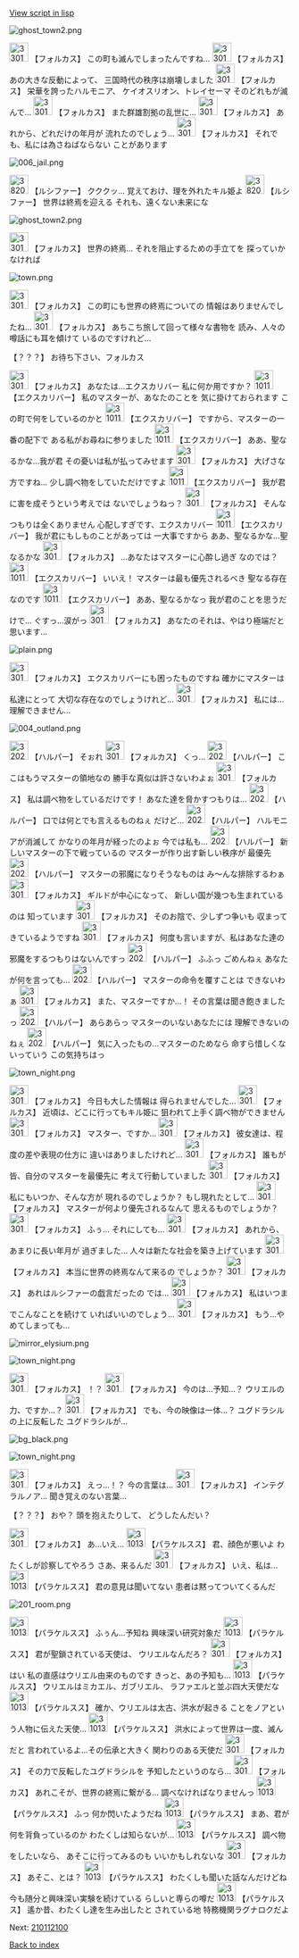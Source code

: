 [View script in lisp](../scripts/210112090.txt)

![ghost_town2.png](../images/backgrounds/ghost_town2.png)

<img src="../images/units/3301811.png" alt="3301811.png" height="34"/>
【フォルカス】
この町も滅んでしまったんですね…

<img src="../images/units/3301811.png" alt="3301811.png" height="34"/>
【フォルカス】
あの大きな反動によって、
三国時代の秩序は崩壊しました

<img src="../images/units/3301811.png" alt="3301811.png" height="34"/>
【フォルカス】
栄華を誇ったハルモニア、
ケイオスリオン、トレイセーマ
そのどれもが滅んで…

<img src="../images/units/3301811.png" alt="3301811.png" height="34"/>
【フォルカス】
また群雄割拠の乱世に…

<img src="../images/units/3301811.png" alt="3301811.png" height="34"/>
【フォルカス】
あれから、どれだけの年月が
流れたのでしょう…

<img src="../images/units/3301811.png" alt="3301811.png" height="34"/>
【フォルカス】
それでも、私には為さねばならない
ことがあります

![006_jail.png](../images/backgrounds/006_jail.png)

<img src="../images/units/3820008.png" alt="3820008.png" height="34"/>
【ルシファー】
クククッ…
覚えておけ、理を外れたキル姫よ

<img src="../images/units/3820008.png" alt="3820008.png" height="34"/>
【ルシファー】
世界は終焉を迎える
それも、遠くない未来にな

![ghost_town2.png](../images/backgrounds/ghost_town2.png)

<img src="../images/units/3301811.png" alt="3301811.png" height="34"/>
【フォルカス】
世界の終焉…
それを阻止するための手立てを
探っていかなければ

![town.png](../images/backgrounds/town.png)

<img src="../images/units/3301811.png" alt="3301811.png" height="34"/>
【フォルカス】
この町にも世界の終焉についての
情報はありませんでしたね…

<img src="../images/units/3301811.png" alt="3301811.png" height="34"/>
【フォルカス】
あちこち旅して回って様々な書物を
読み、人々の噂話にも耳を傾けて
いるのですけれど…

【？？？】
お待ち下さい、フォルカス

<img src="../images/units/3301811.png" alt="3301811.png" height="34"/>
【フォルカス】
あなたは…エクスカリバー
私に何か用ですか？

<img src="../images/units/3101111.png" alt="3101111.png" height="34"/>
【エクスカリバー】
私のマスターが、あなたのことを
気に掛けておられます
この町で何をしているのかと

<img src="../images/units/3101111.png" alt="3101111.png" height="34"/>
【エクスカリバー】
ですから、マスターの一番の配下で
ある私がお尋ねに参りました

<img src="../images/units/3101111.png" alt="3101111.png" height="34"/>
【エクスカリバー】
ああ、聖なるかな…我が君
その憂いは私が払ってみせます

<img src="../images/units/3301811.png" alt="3301811.png" height="34"/>
【フォルカス】
大げさな方ですね…
少し調べ物をしていただけですよ

<img src="../images/units/3101111.png" alt="3101111.png" height="34"/>
【エクスカリバー】
我が君に害を成そうという考えでは
ないでしょうねっ？

<img src="../images/units/3301811.png" alt="3301811.png" height="34"/>
【フォルカス】
そんなつもりは全くありません
心配しすぎです、エクスカリバー

<img src="../images/units/3101111.png" alt="3101111.png" height="34"/>
【エクスカリバー】
我が君にもしものことがあっては
一大事ですから
ああ、聖なるかな…聖なるかな

<img src="../images/units/3301811.png" alt="3301811.png" height="34"/>
【フォルカス】
…あなたはマスターに心酔し過ぎ
なのでは？

<img src="../images/units/3101111.png" alt="3101111.png" height="34"/>
【エクスカリバー】
いいえ！
マスターは最も優先されるべき
聖なる存在なのです

<img src="../images/units/3101111.png" alt="3101111.png" height="34"/>
【エクスカリバー】
ああ、聖なるかなっ
我が君のことを思うだけで…
ぐすっ…涙がっ

<img src="../images/units/3301811.png" alt="3301811.png" height="34"/>
【フォルカス】
あなたのそれは、やはり極端だと
思います…

![plain.png](../images/backgrounds/plain.png)

<img src="../images/units/3301811.png" alt="3301811.png" height="34"/>
【フォルカス】
エクスカリバーにも困ったものですね
確かにマスターは私達にとって
大切な存在なのでしょうけれど…

<img src="../images/units/3301811.png" alt="3301811.png" height="34"/>
【フォルカス】
私には…理解できません…

![004_outland.png](../images/backgrounds/004_outland.png)

<img src="../images/units/3202011.png" alt="3202011.png" height="34"/>
【ハルパー】
そぉれ

<img src="../images/units/3301811.png" alt="3301811.png" height="34"/>
【フォルカス】
くっ…

<img src="../images/units/3202011.png" alt="3202011.png" height="34"/>
【ハルパー】
ここはもうマスターの領地なの
勝手な真似は許さないわよぉ

<img src="../images/units/3301811.png" alt="3301811.png" height="34"/>
【フォルカス】
私は調べ物をしているだけです！
あなた達を脅かすつもりは…

<img src="../images/units/3202011.png" alt="3202011.png" height="34"/>
【ハルパー】
口では何とでも言えるものねぇ
だけど…

<img src="../images/units/3202011.png" alt="3202011.png" height="34"/>
【ハルパー】
ハルモニアが消滅して
かなりの年月が経ったのよぉ
今では私も…

<img src="../images/units/3202011.png" alt="3202011.png" height="34"/>
【ハルパー】
新しいマスターの下で戦っているの
マスターが作り出す新しい秩序が
最優先

<img src="../images/units/3202011.png" alt="3202011.png" height="34"/>
【ハルパー】
マスターの邪魔になりそうなものは
み～んな排除するわぁ

<img src="../images/units/3301811.png" alt="3301811.png" height="34"/>
【フォルカス】
ギルドが中心になって、
新しい国が幾つも生まれているのは
知っています

<img src="../images/units/3301811.png" alt="3301811.png" height="34"/>
【フォルカス】
そのお陰で、少しずつ争いも
収まってきているようですね

<img src="../images/units/3301811.png" alt="3301811.png" height="34"/>
【フォルカス】
何度も言いますが、私はあなた達の
邪魔をするつもりはないんですっ

<img src="../images/units/3202011.png" alt="3202011.png" height="34"/>
【ハルパー】
ふふっ
ごめんねぇ
あなたが何を言っても…

<img src="../images/units/3202011.png" alt="3202011.png" height="34"/>
【ハルパー】
マスターの命令を覆すことは
できないわぁ

<img src="../images/units/3301811.png" alt="3301811.png" height="34"/>
【フォルカス】
また、マスターですか…！
その言葉は聞き飽きましたっ

<img src="../images/units/3202011.png" alt="3202011.png" height="34"/>
【ハルパー】
あらあらっ
マスターのいないあなたには
理解できないのねぇ

<img src="../images/units/3202011.png" alt="3202011.png" height="34"/>
【ハルパー】
気に入ったもの…マスターのためなら
命すら惜しくないっていう
この気持ちはっ

![town_night.png](../images/backgrounds/town_night.png)

<img src="../images/units/3301811.png" alt="3301811.png" height="34"/>
【フォルカス】
今日も大した情報は
得られませんでした…

<img src="../images/units/3301811.png" alt="3301811.png" height="34"/>
【フォルカス】
近頃は、どこに行ってもキル姫に
狙われて上手く調べ物ができません

<img src="../images/units/3301811.png" alt="3301811.png" height="34"/>
【フォルカス】
マスター、ですか…

<img src="../images/units/3301811.png" alt="3301811.png" height="34"/>
【フォルカス】
彼女達は、程度の差や表現の仕方に
違いはありましたけれど…

<img src="../images/units/3301811.png" alt="3301811.png" height="34"/>
【フォルカス】
誰もが皆、自分のマスターを最優先に
考えて行動していました

<img src="../images/units/3301811.png" alt="3301811.png" height="34"/>
【フォルカス】
私にもいつか、そんな方が
現れるのでしょうか？
もし現れたとして…

<img src="../images/units/3301811.png" alt="3301811.png" height="34"/>
【フォルカス】
マスターが何より優先されるなんて
思えるものでしょうか？

<img src="../images/units/3301811.png" alt="3301811.png" height="34"/>
【フォルカス】
ふぅ…
それにしても…

<img src="../images/units/3301811.png" alt="3301811.png" height="34"/>
【フォルカス】
あれから、あまりに長い年月が
過ぎました…
人々は新たな社会を築き上げています

<img src="../images/units/3301811.png" alt="3301811.png" height="34"/>
【フォルカス】
本当に世界の終焉なんて来るの
でしょうか？

<img src="../images/units/3301811.png" alt="3301811.png" height="34"/>
【フォルカス】
あれはルシファーの戯言だったの
では…

<img src="../images/units/3301811.png" alt="3301811.png" height="34"/>
【フォルカス】
私はいつまでこんなことを続けて
いればいいのでしょう…

<img src="../images/units/3301811.png" alt="3301811.png" height="34"/>
【フォルカス】
もう…やめてしまっても…

![mirror_elysium.png](../images/backgrounds/mirror_elysium.png)

![town_night.png](../images/backgrounds/town_night.png)

<img src="../images/units/3301811.png" alt="3301811.png" height="34"/>
【フォルカス】
！？

<img src="../images/units/3301811.png" alt="3301811.png" height="34"/>
【フォルカス】
今のは…予知…？
ウリエルの力、ですか…？

<img src="../images/units/3301811.png" alt="3301811.png" height="34"/>
【フォルカス】
でも、今の映像は一体…？
ユグドラシルの上に反転した
ユグドラシルが…

![bg_black.png](../images/backgrounds/bg_black.png)

![town_night.png](../images/backgrounds/town_night.png)

<img src="../images/units/3301811.png" alt="3301811.png" height="34"/>
【フォルカス】
えっ…！？
今の言葉は…

<img src="../images/units/3301811.png" alt="3301811.png" height="34"/>
【フォルカス】
インテグラルノア…
聞き覚えのない言葉…

【？？？】
おや？
頭を抱えたりして、
どうしたんだい？

<img src="../images/units/3301811.png" alt="3301811.png" height="34"/>
【フォルカス】
あ…いえ…

<img src="../images/units/3101311.png" alt="3101311.png" height="34"/>
【パラケルスス】
君、顔色が悪いよ
わたくしが診察してやろう
さあ、来るんだ

<img src="../images/units/3301811.png" alt="3301811.png" height="34"/>
【フォルカス】
いえ、私は…

<img src="../images/units/3101311.png" alt="3101311.png" height="34"/>
【パラケルスス】
君の意見は聞いてない
患者は黙ってついてくるんだ

![201_room.png](../images/backgrounds/201_room.png)

<img src="../images/units/3101311.png" alt="3101311.png" height="34"/>
【パラケルスス】
ふぅん…予知ね
興味深い研究対象だ

<img src="../images/units/3101311.png" alt="3101311.png" height="34"/>
【パラケルスス】
君が聖鎖されている天使は、
ウリエルなんだろ？

<img src="../images/units/3301811.png" alt="3301811.png" height="34"/>
【フォルカス】
はい
私の直感はウリエル由来のものです
きっと、あの予知も…

<img src="../images/units/3101311.png" alt="3101311.png" height="34"/>
【パラケルスス】
ウリエルはミカエル、ガブリエル、
ラファエルと並ぶ四大天使だな

<img src="../images/units/3101311.png" alt="3101311.png" height="34"/>
【パラケルスス】
確か、ウリエルは太古、洪水が起きる
ことをノアという人物に伝えた天使…

<img src="../images/units/3101311.png" alt="3101311.png" height="34"/>
【パラケルスス】
洪水によって世界は一度、滅んだと
言われているよ…その伝承と大きく
関わりのある天使だ

<img src="../images/units/3301811.png" alt="3301811.png" height="34"/>
【フォルカス】
その力で反転したユグドラシルを
予知したというのなら…

<img src="../images/units/3301811.png" alt="3301811.png" height="34"/>
【フォルカス】
あれこそが、世界の終焉に繋がる…
調べなければなりませんっ

<img src="../images/units/3101311.png" alt="3101311.png" height="34"/>
【パラケルスス】
ふっ
何か閃いたようだね

<img src="../images/units/3101311.png" alt="3101311.png" height="34"/>
【パラケルスス】
まあ、君が何を背負っているのか
わたくしは知らないが…

<img src="../images/units/3101311.png" alt="3101311.png" height="34"/>
【パラケルスス】
調べ物をしたいなら、
あそこに行ってみるのも
いいかもしれないな

<img src="../images/units/3301811.png" alt="3301811.png" height="34"/>
【フォルカス】
あそこ、とは？

<img src="../images/units/3101311.png" alt="3101311.png" height="34"/>
【パラケルスス】
わたくしも聞いた話なんだけどね
今も随分と興味深い実験を続けている
らしいと専らの噂だ

<img src="../images/units/3101311.png" alt="3101311.png" height="34"/>
【パラケルスス】
遙か昔、わたくし達を生み出したと
されている地
特務機関ラグナロクだよ

Next: [210112100](210112100.md)

[Back to index](index.md)
